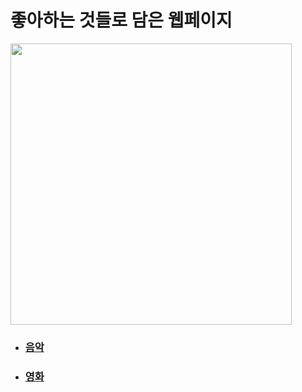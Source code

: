 <!DOCTYPE html>
<html>
<head>
 <title>isoo-heesoo</title>
 <meta charset="utf-8">
</head>
<body>
  <h1>좋아하는 것들로 담은 웹페이지</h1>
  <img src="꽃.jpg" width=450px">
  <ul>
  <li><a href="음악.html" target="_blank" title="음악"><h3>음악</h3></li>
  <li><a href="영화.html" target="_blank" title="영화"><h3>영화</h3></li>
  </ul>
</body>
</html>
